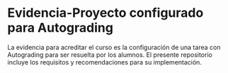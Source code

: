 # Evidencia-Proyecto configurado para Autograding

La evidencia para acreditar el curso es la configuración de una tarea con Autograding para ser resuelta por los alumnos. El presente repositorio incluye los requisitos y recomendaciones para su implementación.
